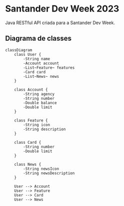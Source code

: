 # Santander Dev Week 2023
Java RESTful API criada para a Santander Dev Week.

## Diagrama de classes

```mermaid
classDiagram
    class User {
        -String name
        -Account account
        -List~Feature~ features
        -Card card
        -List~News~ news
    }

    class Account {
        -String agency
        -String number
        -Double balance
        -Double limit
    }

    class Feature {
        -String icon
        -String description
    }

    class Card {
        -String number
        -Double limit
    }

    class News {
        -String newsIcon
        -String newsDescription
    }

    User --> Account
    User --> Feature
    User --> Card
    User --> News
```
